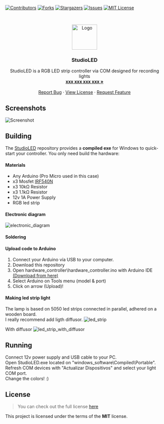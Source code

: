 [![Contributors][contributors-shield]][contributors-url]
[![Forks][forks-shield]][forks-url]
[![Stargazers][stars-shield]][stars-url]
[![Issues][issues-shield]][issues-url]
[![MIT License][license-shield]][license-url]

<br />
<p align="center">
  <a href="https://github.com/PecceG2/StudioLED">
    <img src="https://pecceg2.github.io/StudioLED/logo.png" alt="Logo" width="80" height="80">
  </a>

  <h3 align="center">StudioLED</h3>

  <p align="center">
    StudioLED is a RGB LED strip controller via COM designed for recording lights
    <br />
    <a href="https://github.com/"><strong>xxx xxx xxx xxx »</strong></a>
    <br />
    <br />
    <a href="https://github.com/PecceG2/StudioLED/issues">Report Bug</a>
    ·
    <a href="https://github.com/PecceG2/StudioLED/blob/master/LICENSE.md">View License</a>
    ·
    <a href="https://github.com/PecceG2/StudioLED/issues">Request Feature</a>
  </p>
</p>

## Screenshots ##
![Screenshot](https://pecceg2.github.io/StudioLED/desktop_preview.jpg)

## Building

The [StudioLED](https://github.com/PecceG2/StudioLED) repository provides a **compiled exe** for Windows to quick-start your controller. You only need build the hardware:

#### Materials
- Any Arduino (Pro Micro used in this case)
- x3 Mosfet [IRF540N](https://media.digikey.com/pdf/Data%20Sheets/Fairchild%20PDFs/IRF540N.pdf)
- x3 10kΩ Resistor
- x3 1.1kΩ Resistor
- 12v 1A Power Supply
- RGB led strip

#### Electronic diagram
![electronic_diagram](https://pecceg2.github.io/StudioLED/diagram.jpg)

#### Soldering

#### Upload code to Arduino
1. Connect your Arduino vía USB to your computer.
2. Download this repository
3. Open hardware_controller\hardware_controller.ino with Arduino IDE [(Download from here)](https://www.arduino.cc/en/main/software)
4. Select Arduino on Tools menu (model & port)
5. Click on arrow (Upload)!

#### Making led strip light
The lamp is based on 5050 led strips connected in parallel, adhered on a wooden board.<br />
I really recommend add ligth diffusor.
![led_strip](https://pecceg2.github.io/StudioLED/led_strip.jpg)

With diffusor
![led_strip_with_diffusor](https://pecceg2.github.io/StudioLED/led_strip_diffusor.jpg)

## Running
Connect 12v power supply and USB cable to your PC.<br />
Open StudioLED.exe located on "windows_software\Compiled\Portable".<br />
Refresh COM devices with "Actualizar Dispositivos" and select your light COM port.<br />
Change the colors! :)


## License
>You can check out the full license [here](https://github.com/PecceG2/StudioLED/blob/master/LICENSE)

This project is licensed under the terms of the **MIT** license.

[contributors-shield]: https://img.shields.io/github/contributors/PecceG2/StudioLED.svg?style=flat-square
[contributors-url]: https://github.com/PecceG2/StudioLED/graphs/contributors
[forks-shield]: https://img.shields.io/github/forks/PecceG2/StudioLED.svg?style=flat-square
[forks-url]: https://github.com/PecceG2/StudioLED/network/members
[stars-shield]: https://img.shields.io/github/stars/PecceG2/StudioLED.svg?style=flat-square
[stars-url]: https://github.com/PecceG2/StudioLED/stargazers
[issues-shield]: https://img.shields.io/github/issues/PecceG2/StudioLED.svg?style=flat-square
[issues-url]: https://github.com/PecceG2/StudioLED/issues
[license-shield]: https://img.shields.io/github/license/PecceG2/StudioLED.svg?style=flat-square
[license-url]: https://github.com/PecceG2/StudioLED/blob/master/LICENSE.md